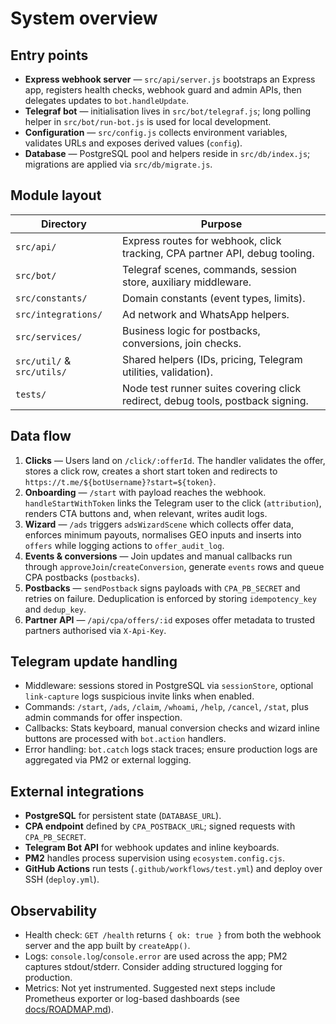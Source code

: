 # System overview

## Entry points

- **Express webhook server** — `src/api/server.js` bootstraps an Express app, registers health checks, webhook guard and admin APIs, then delegates updates to `bot.handleUpdate`.
- **Telegraf bot** — initialisation lives in `src/bot/telegraf.js`; long polling helper in `src/bot/run-bot.js` is used for local development.
- **Configuration** — `src/config.js` collects environment variables, validates URLs and exposes derived values (`config`).
- **Database** — PostgreSQL pool and helpers reside in `src/db/index.js`; migrations are applied via `src/db/migrate.js`.

## Module layout

| Directory | Purpose |
| --- | --- |
| `src/api/` | Express routes for webhook, click tracking, CPA partner API, debug tooling. |
| `src/bot/` | Telegraf scenes, commands, session store, auxiliary middleware. |
| `src/constants/` | Domain constants (event types, limits). |
| `src/integrations/` | Ad network and WhatsApp helpers. |
| `src/services/` | Business logic for postbacks, conversions, join checks. |
| `src/util/` & `src/utils/` | Shared helpers (IDs, pricing, Telegram utilities, validation). |
| `tests/` | Node test runner suites covering click redirect, debug tools, postback signing. |

## Data flow

1. **Clicks** — Users land on `/click/:offerId`. The handler validates the offer, stores a click row, creates a short start token and redirects to `https://t.me/${botUsername}?start=${token}`.
2. **Onboarding** — `/start` with payload reaches the webhook. `handleStartWithToken` links the Telegram user to the click (`attribution`), renders CTA buttons and, when relevant, writes audit logs.
3. **Wizard** — `/ads` triggers `adsWizardScene` which collects offer data, enforces minimum payouts, normalises GEO inputs and inserts into `offers` while logging actions to `offer_audit_log`.
4. **Events & conversions** — Join updates and manual callbacks run through `approveJoin`/`createConversion`, generate `events` rows and queue CPA postbacks (`postbacks`).
5. **Postbacks** — `sendPostback` signs payloads with `CPA_PB_SECRET` and retries on failure. Deduplication is enforced by storing `idempotency_key` and `dedup_key`.
6. **Partner API** — `/api/cpa/offers/:id` exposes offer metadata to trusted partners authorised via `X-Api-Key`.

## Telegram update handling

- Middleware: sessions stored in PostgreSQL via `sessionStore`, optional `link-capture` logs suspicious invite links when enabled.
- Commands: `/start`, `/ads`, `/claim`, `/whoami`, `/help`, `/cancel`, `/stat`, plus admin commands for offer inspection.
- Callbacks: Stats keyboard, manual conversion checks and wizard inline buttons are processed with `bot.action` handlers.
- Error handling: `bot.catch` logs stack traces; ensure production logs are aggregated via PM2 or external logging.

## External integrations

- **PostgreSQL** for persistent state (`DATABASE_URL`).
- **CPA endpoint** defined by `CPA_POSTBACK_URL`; signed requests with `CPA_PB_SECRET`.
- **Telegram Bot API** for webhook updates and inline keyboards.
- **PM2** handles process supervision using `ecosystem.config.cjs`.
- **GitHub Actions** run tests (`.github/workflows/test.yml`) and deploy over SSH (`deploy.yml`).

## Observability

- Health check: `GET /health` returns `{ ok: true }` from both the webhook server and the app built by `createApp()`.
- Logs: `console.log`/`console.error` are used across the app; PM2 captures stdout/stderr. Consider adding structured logging for production.
- Metrics: Not yet instrumented. Suggested next steps include Prometheus exporter or log-based dashboards (see [docs/ROADMAP.md](./ROADMAP.md)).

